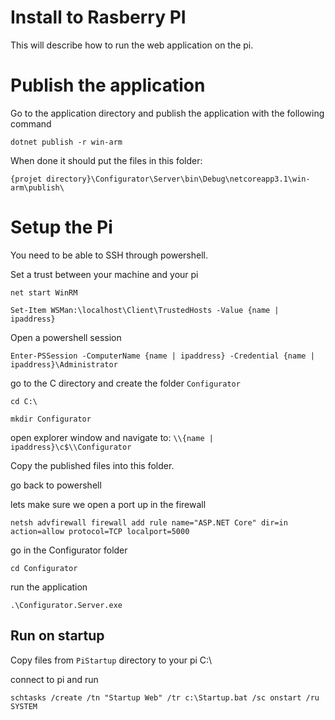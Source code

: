 ﻿# Install to Rasberry PI

This will describe how to run the web application on the pi.

# Publish the application
Go to the application directory and publish the application with the following command

```
dotnet publish -r win-arm
```
When done it should put the files in this folder:

`{projet directory}\Configurator\Server\bin\Debug\netcoreapp3.1\win-arm\publish\`


# Setup the Pi

You need to be able to SSH through powershell. 

Set a trust between your machine and your pi
```
net start WinRM
```
```
Set-Item WSMan:\localhost\Client\TrustedHosts -Value {name | ipaddress}
```

Open a powershell session
```
Enter-PSSession -ComputerName {name | ipaddress} -Credential {name | ipaddress}\Administrator
```

go to the C directory and create the folder `Configurator`

```
cd C:\
```
```
mkdir Configurator
```

open explorer window and navigate to:
`\\{name | ipaddress}\c$\\Configurator`

Copy the published files into this folder.

go back to powershell 

lets make sure we open a port up in the firewall
```
netsh advfirewall firewall add rule name="ASP.NET Core" dir=in action=allow protocol=TCP localport=5000
```

go in the Configurator folder
```
cd Configurator
```

run the application
```
.\Configurator.Server.exe
```

## Run on startup
Copy files from `PiStartup` directory to your pi C:\

connect to pi and run
```
schtasks /create /tn "Startup Web" /tr c:\Startup.bat /sc onstart /ru SYSTEM
```